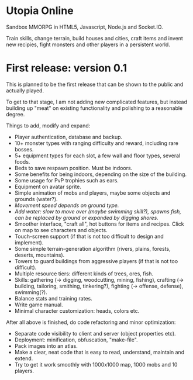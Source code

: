 Utopia Online
=============================
Sandbox MMORPG in HTML5, Javascript, Node.js and Socket.IO.

Train skills, change terrain, build houses and cities, craft items and invent new recipies, fight monsters and other players in a persistent world.


First release: version 0.1
=============================
This is planned to be the first release that can be shown to the public and actually played.

To get to that stage, I am not adding new complicated features, but instead building up "meat" on existing functionality and polishing to a reasonable degree.

Things to add, modify and expand:
- Player authentication, database and backup.
- 10+ monster types with ranging difficulty and reward, including rare bosses.
- 5+ equipment types for each slot, a few wall and floor types, several foods.
- Beds to save respawn position. Must be indoors.
- Some benefits for being indoors, depending on the size of the building.
- Some usage for PvP trophies such as ears.
- Equipment on avatar sprite.
- Simple animation of mobs and players, maybe some objects and grounds (water?).
- *Movement speed depends on ground type.*
- *Add water: slow to move over (maybe swimming skill?), spawns fish, can be replaced by ground or expanded by digging shores.*
- Smoother interface, "craft all", hot buttons for items and recipes. Click on map to see characters and objects.
- Touch-screen support (if that is not too difficult to design and implement).
- Some simple terrain-generation algorithm (rivers, plains, forests, deserts, mountains).
- Towers to guard buildings from aggressive players (if that is not too difficult).
- Multiple resource tiers: different kinds of trees, ores, fish.
- Skills: gathering (-> digging, woodcutting, mining, fishing), crafting (-> building, tailoring, smithing, tinkering?), fighting (-> offense, defense), swimming(?).
- Balance stats and training rates.
- Write game manual.
- Minimal character customization: heads, colors etc.

After all above is finished, do code refactoring and minor optimization:
- Separate code visibility to client and server (object properties etc).
- Deployment: minification, obfuscation, "make-file".
- Pack images into an atlas.
- Make a clear, neat code that is easy to read, understand, maintain and extend.
- Try to get it work smoothly with 1000x1000 map, 1000 mobs and 10 players.